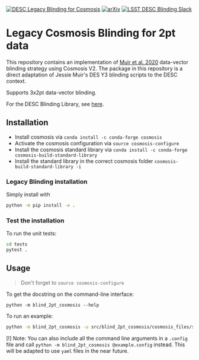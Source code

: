 [![DESC Legacy Blinding for Cosmosis](https://github.com/LSSTDESC/legacy_blinding/actions/workflows/CI.yml/badge.svg)](https://github.com/LSSTDESC/legacy_blinding/actions/workflows/CI.yml)
[![arXiv](https://img.shields.io/badge/arXiv-1911.05929-red)](https://arxiv.org/abs/1911.05929)
[![LSST DESC Blinding Slack](https://img.shields.io/badge/join-Slack-4A154B)](https://lsstc.slack.com/archives/CT14ZF2AH)

# Legacy Cosmosis Blinding for 2pt data

This repository contains an implementation of [Muir et al. 2020](https://arxiv.org/abs/1911.05929) data-vector blinding strategy using Cosmosis V2.
The package in this repository is a direct adaptation of Jessie Muir's DES Y3 blinding scripts to the DESC context.

Supports 3x2pt data-vector blinding.

For the DESC Blinding Library, see [here](https://github.com/LSSTDESC/Blinding).

## Installation
- Install cosmosis via `conda install -c conda-forge cosmosis`
- Activate the cosmosis configuration via `source cosmosis-configure`
- Install the cosmosis standard library via `conda install -c conda-forge cosmosis-build-standard-library`
- Install the standard library in the correct cosmosis folder `cosmosis-build-standard-library -i`

### Legacy Blinding installation 
Simply install with 
```bash
python -m pip install -e .
```

### Test the installation
To run the unit tests:
```bash
cd tests
pytest .
```

## Usage
> Don't forget to `source cosmosis-configure`

To get the docstring on the command-line interface:
```
python -m blind_2pt_cosmosis --help
```

To run an example: 
```bash
python -m blind_2pt_cosmosis -u src/blind_2pt_cosmosis/cosmosis_files/sim_fiducial.fits [--log-level DEBUG]
```

[!] Note: You can also include all the command line arguments in a `.config` file and call `python -m blind_2pt_cosmosis @example.config` instead. This will be adapted to use `yaml` files in the near future.
